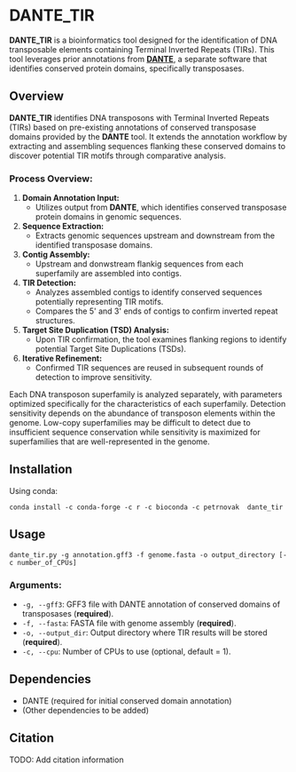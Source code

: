 # DANTE_TIR

**DANTE_TIR** is a bioinformatics tool designed for the identification of DNA transposable elements containing Terminal Inverted Repeats (TIRs). This tool leverages prior annotations from [**DANTE**](https://github.com/kavonrtep/dante), a separate software that identifies conserved protein domains, specifically transposases.

## Overview

**DANTE_TIR** identifies DNA transposons with Terminal Inverted Repeats (TIRs) based on pre-existing annotations of conserved transposase domains provided by the **DANTE** tool. It extends the annotation workflow by extracting and assembling sequences flanking these conserved domains to discover potential TIR motifs through comparative analysis.



### Process Overview:

1. **Domain Annotation Input:**
   - Utilizes output from **DANTE**, which identifies conserved transposase protein domains in genomic sequences.
2. **Sequence Extraction:**
   - Extracts genomic sequences upstream and downstream from the identified transposase domains.
3. **Contig Assembly:**
   - Upstream and donwstream flankig sequences from each superfamily are assembled into contigs.
4. **TIR Detection:**
   - Analyzes assembled contigs to identify conserved sequences potentially representing TIR motifs.
   - Compares the 5' and 3' ends of contigs to confirm inverted repeat structures.
5. **Target Site Duplication (TSD) Analysis:**
   - Upon TIR confirmation, the tool examines flanking regions to identify potential Target Site Duplications (TSDs).
6. **Iterative Refinement:**
   - Confirmed TIR sequences are reused in subsequent rounds of detection to improve sensitivity.



Each DNA transposon superfamily is analyzed separately, with parameters optimized specifically for the characteristics of each superfamily. Detection sensitivity depends on the abundance of transposon elements within the genome. Low-copy superfamilies may be difficult to detect due to insufficient sequence conservation while sensitivity is maximized for superfamilies that are well-represented in the genome. 

## Installation

Using conda:
```
conda install -c conda-forge -c r -c bioconda -c petrnovak  dante_tir
```

## Usage

```
dante_tir.py -g annotation.gff3 -f genome.fasta -o output_directory [-c number_of_CPUs]
```

### Arguments:
- `-g, --gff3`: GFF3 file with DANTE annotation of conserved domains of transposases (**required**).
- `-f, --fasta`: FASTA file with genome assembly (**required**).
- `-o, --output_dir`: Output directory where TIR results will be stored (**required**).
- `-c, --cpu`: Number of CPUs to use (optional, default = 1).

## Dependencies

- DANTE (required for initial conserved domain annotation)
- (Other dependencies to be added)

## Citation

TODO: Add citation information


